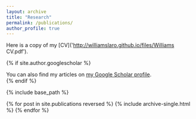 ```yaml
---
layout: archive
title: "Research"
permalink: /publications/
author_profile: true
---
```


Here is a copy of my [CV]('http://williamslaro.github.io/files/Williams CV.pdf').

{% if site.author.googlescholar %}
  <div class="wordwrap">You can also find my articles on <a href="{{site.author.googlescholar}}">my Google Scholar profile</a>.</div>
{% endif %}

{% include base_path %}

{% for post in site.publications reversed %}
  {% include archive-single.html %}
{% endfor %}
